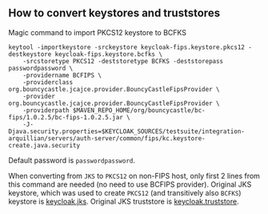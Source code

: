How to convert keystores and truststores
----------------------------------------
Magic command to import PKCS12 keystore to BCFKS

```
keytool -importkeystore -srckeystore keycloak-fips.keystore.pkcs12 -destkeystore keycloak-fips.keystore.bcfks \
    -srcstoretype PKCS12 -deststoretype BCFKS -deststorepass passwordpassword \
    -providername BCFIPS \
    -providerclass org.bouncycastle.jcajce.provider.BouncyCastleFipsProvider \
    -provider org.bouncycastle.jcajce.provider.BouncyCastleFipsProvider \
    -providerpath $MAVEN_REPO_HOME/org/bouncycastle/bc-fips/1.0.2.5/bc-fips-1.0.2.5.jar \
    -J-Djava.security.properties=$KEYCLOAK_SOURCES/testsuite/integration-arquillian/servers/auth-server/common/fips/kc.keystore-create.java.security
```
Default password is `passwordpassword`.

When converting from `JKS` to `PKCS12` on non-FIPS host, only first 2 lines from this command are needed (no need to use BCFIPS provider).
Original JKS keystore, which was used to create `PKCS12` (and transitively also `BCFKS`) keystore is [keycloak.jks](../keystore/keycloak.jks).
Original JKS truststore is [keycloak.truststore](../keystore/keycloak.truststore).
